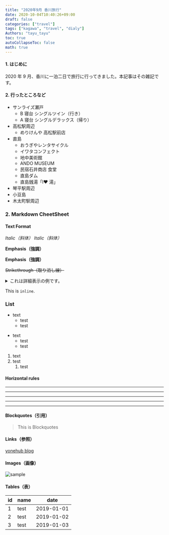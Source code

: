 ```yaml
---
title: "2020年9月 香川旅行"
date: 2020-10-04T10:40:26+09:00
draft: false
categories: ["travel"]
tags: ["kagawa", "travel", "dialy"]
Authors: "tayu_tayu"
toc: true
autoCollapseToc: false
math: true
---
```


#### 1. はじめに

2020 年 9 月、香川に一泊二日で旅行に行ってきました。本記事はその雑記です。

#### 2. 行ったところなど

- サンライズ瀬戸
  - B 寝台 シングルツイン（行き）
  - A 寝台 シングルデラックス（帰り）
- 高松駅周辺
  - めりけんや 高松駅前店
- 直島
  - おうぎやレンタサイクル
  - イワタコンフェクト
  - 地中美術館
  - ANDO MUSEUM
  - 民宿石井商店 食堂
  - 直島ダム
  - 直島銭湯「I♥︎ 湯」
- 琴平駅周辺
- 小豆島
- 木太町駅周辺

### 2. Markdown CheetSheet

#### Text Format

_Italic（斜体）_
_Italic（斜体）_

**Emphasis（強調）**

**Emphasis（強調）**

~~Strikethrough（取り消し線）~~

<details><summary>これは詳細表示の例です。</summary>詳細をこっちに書きます。</details>

This is `inline`.

### List

- text
  - test
  - test

* text
  - test
  - test

1. text
1. test
   1. test

#### Horizontal rules

---

---

---

---

---

#### Blockquotes（引用）

> This is Blockquotes

#### Links（参照）

[yonehub blog](https://yonehub.y10e.com/)

#### Images（画像）

![sample](/img/sample/sample.png)

#### Tables（表）

| id  | name | date       |
| --- | ---- | ---------- |
| 1   | test | 2019-01-01 |
| 2   | test | 2019-01-02 |
| 3   | test | 2019-01-03 |
